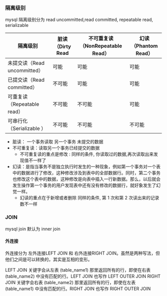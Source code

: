 ### 隔离级别
mysql 隔离级别分为 read uncommitted,read committed, repeatable read, serializable


 隔离级别|脏读（Dirty Read| 不可重复读（NonRepeatable Read）| 幻读（Phantom Read）
---|---|---|---|
未提交读（Read uncommitted）|可能 |可能 |可能|
已提交读（Read committed）|不可能 |可能 |可能|
可重复读（Repeatable read）|不可能 |不可能 |可能|
可串行化（Serializable ）| 不可能 |不可能 |不可能|

- 脏读： 一个事务读取 另一个事务 未提交的数据
- 不可重复读：读取另一个事务已经提交的数据
  - 不可重复读的重点是修改 :
 同样的条件, 你读取过的数据,再次读取出来发现值不一样了
- 幻读：是指当事务不是独立执行时发生的一种现象，例如第一个事务对一个表中的数据进行了修改，这种修改涉及到表中的全部数据行。同时，第二个事务也修改这个表中的数据，这种修改是向表中插入一行新数据。那么，以后就会发生操作第一个事务的用户发现表中还有没有修改的数据行，就好象发生了幻觉一样。
   - 幻读的重点在于新增或者删除
 同样的条件, 第 1 次和第 2 次读出来的记录数不一样
 
 ### JOIN
 mysql join 默认为 inner join
 
 #### 外连接
 外连接分为 左外连接LEFT JOIN 和 右外连接RIGHT JOIN。虽然是两种写法，但他们之间是可以转换的，其实是互相的变形。
 
 LEFT JOIN 关键字会从左表 (table_name1) 那里返回所有的行，即使在右表 (table_name2) 中没有匹配的行。LEFT JOIN 也写作 LEFT OUTER JOIN
 RIGHT JOIN 关键字会右表 (table_name2) 那里返回所有的行，即使在左表 (table_name1) 中没有匹配的行。RIGHT JOIN 也写作 RIGHT OUTER JOIN
 
 